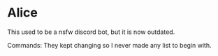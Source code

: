 # Alice  
This used to be a nsfw discord bot, but it is now outdated.

Commands:
  They kept changing so I never made any list to begin with.
